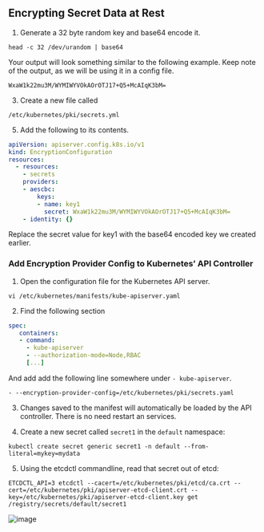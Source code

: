 
##  Encrypting Secret Data at Rest

1.  Generate a 32 byte random key and base64 encode it.  
```
head -c 32 /dev/urandom | base64
```    
Your output will look something similar to the following example. Keep note of the output, as we will be using it in a config file.
```
WxaW1k22mu3M/WYMIWYVOkAOrOTJ17+Q5+McAIqK3bM=
```
3.  Create a new file called 
```
/etc/kubernetes/pki/secrets.yml
```
5.  Add the following to its contents.  
```yaml
apiVersion: apiserver.config.k8s.io/v1
kind: EncryptionConfiguration
resources:
  - resources:
    - secrets
    providers:
    - aescbc:
        keys:
        - name: key1
          secret: WxaW1k22mu3M/WYMIWYVOkAOrOTJ17+Q5+McAIqK3bM=
    - identity: {}
```
Replace the secret value for key1 with the base64 encoded key we created earlier.

### Add Encryption Provider Config to Kubernetes’ API Controller

1.  Open the configuration file for the Kubernetes API server.  
```
vi /etc/kubernetes/manifests/kube-apiserver.yaml
```    
2.  Find the following section
```yaml 
spec:
   containers:
   - command:
     - kube-apiserver
     - --authorization-mode=Node,RBAC
     [...]
```
  
  And add add the following line somewhere under  `- kube-apiserver`.
```   
- --encryption-provider-config=/etc/kubernetes/pki/secrets.yaml
```   
3.  Changes saved to the manifest will automatically be loaded by the API controller. There is no need restart an services.

4.	 Create a new secret called `secret1` in the `default` namespace: 
```shell
kubectl create secret generic secret1 -n default --from-literal=mykey=mydata
```   
5. Using the etcdctl commandline, read that secret out of etcd:
```   
ETCDCTL_API=3 etcdctl --cacert=/etc/kubernetes/pki/etcd/ca.crt --cert=/etc/kubernetes/pki/apiserver-etcd-client.crt --key=/etc/kubernetes/pki/apiserver-etcd-client.key get /registry/secrets/default/secret1 
```   

![image](https://user-images.githubusercontent.com/3519706/120084998-5cabcb00-c0dd-11eb-8303-2cce8740436e.png)
